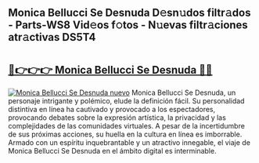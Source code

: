 ## Monica Bellucci Se Desnuda D𝚎sn𝚞dos filtr𝚊dos - Parts-WS8 Vid𝚎os f𝚘tos - N𝚞evas filtr𝚊ciones atr𝚊ctivas DS5T4

# <h2><a href="http://mba7vy.tromn.icu/?c=Monica+Bellucci+Se+Desnuda">🔗👉👉👉 Monica Bellucci Se Desnuda 🔗🔗</a></h2>

[![Monica Bellucci Se Desnuda nuevo](https://i.imgur.com/pEAQMta.gif)](http://mba7vy.tromn.icu/?c=Monica+Bellucci+Se+Desnuda)
Monica Bellucci Se Desnuda, un personaje intrigante y polémico, elude la definición fácil. Su personalidad distintiva en línea ha cautivado y provocado a los espectadores, provocando debates sobre la expresión artística, la privacidad y las complejidades de las comunidades virtuales. A pesar de la incertidumbre de sus próximas acciones, su huella en la cultura en línea es imborrable. Armado con un espíritu inquebrantable y un atractivo innegable, el viaje de Monica Bellucci Se Desnuda en el ámbito digital es interminable.
